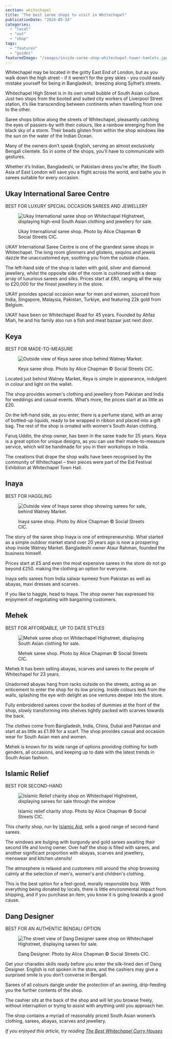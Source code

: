 ```yaml
---
section: whitechapel
title: "The best saree shops to visit in Whitechapel"
publicationDate: "2024-05-24"
categories: 
  - "local"
  - "out"
  - "shop"
tags: 
  - "features"
  - "guides"
featuredImage: "/images/inside-saree-shop-whitechapel-tower-hamlets.jpg"
---
```


Whitechapel may be located in the gritty East End of London, but as you walk down the high street - if it weren’t for the grey skies - you could easily mistake yourself for being in Bangladesh,  breezing along Sylhet’s streets. 

Whitechapel High Street is in its own small bubble of South Asian culture. Just two stops from the booted and suited city workers of Liverpool Street station, it’s like transcending between continents when travelling from one to the other. 

Saree shops billow along the streets of Whitechapel, pleasantly catching the eyes of passers-by with their colours, like a rainbow emerging from the black sky of a storm. Their beads glisten from within the shop windows like the sun on the water of the Indian Ocean. 

Many of the owners don’t speak English, serving an almost exclusively Bengali clientele. So in some of the shops, you’ll have to communicate with gestures. 

Whether it’s Indian, Bangladeshi, or Pakistani dress you’re after, the South Asia of East London will save you a flight across the world, and bathe you in sarees suitable for every occasion. 

## Ukay International Saree Centre 

BEST FOR LUXURY SPECIAL OCCASION SAREES AND JEWELLERY 

<figure>

![Ukay International saree shop on Whitechapel Highstreet, displaying high-end South Asian clothing and jewellery for sale.](/images/UKAY-international-saree-shop-whitechapel-tower-hamlets-1024x683.jpg)

<figcaption>

Ukay International saree shop. Photo by Alice Chapman © Social Streets CIC.

</figcaption>

</figure>

UKAY International Saree Centre is one of the grandest saree shops in Whitechapel. The long room glimmers and glistens, sequins and jewels dazzle the unaccustomed eye, soothing you from the outside chaos. 

The left-hand side of the shop is laden with gold, silver and diamond jewellery, whilst the opposite side of the room is cushioned with a deep array of luxurious sarees and silks. Prices start at £80, ranging all the way to £20,000 for the finest jewellery in the store. 

UKAY provides special occasion wear for men and women, sourced from India, Singapore, Malaysia, Pakistan, Turkiye, and featuring 22k gold from Belgium.

UKAY have been on Whitechapel Road for 45 years. Founded by Ahfaz Miah, he and his family also run a fish and meat bazaar just next door. 

## Keya 

BEST FOR MADE-TO-MEASURE

<figure>

![Outside view of Keya saree shop behind Watney Market.](/images/keya-saree-shop-whitechapel-tower-hamlets-1024x683.jpg)

<figcaption>

Keya saree shop. Photo by Alice Chapman © Social Streets CIC.

</figcaption>

</figure>

Located just behind Watney Market, Keya is simple in appearance, indulgent in colour and light on the wallet. 

The shop provides women's clothing and jewellery from Pakistan and India for weddings and casual events. What’s more, the prices start at as little as £20. 

On the left-hand side, as you enter, there is a perfume stand, with an array of bottled-up liquids, ready to be wrapped in ribbon and placed into a gift bag. The rest of the shop is ornated with women's South Asian clothing. 

Faruq Uddin, the shop owner, has been in the saree trade for 25 years. Keya is a great option for unique designs, as you can use their made-to-measure service, which will be handmade for you in their workshops in India. 

The creations that drape the shop walls have been recognised by the community of Whitechapel – their pieces were part of the Eid Festival Exhibition at Whitechapel Town Hall. 

## Inaya 

BEST FOR HAGGLING 

<figure>

![Outside view of Inaya saree shop showing sarees for sale, behind Watney Market.](/images/Inaya-saree-shop-whitechapel-tower-hamlets-1024x683.jpg)

<figcaption>

Inaya saree shop. Photo by Alice Chapman © Social Streets CIC.

</figcaption>

</figure>

The story of the saree shop Inaya is one of entrepreneurship. What started as a simple outdoor market stand over 20 years ago is now a prospering shop inside Watney Market. Bangladeshi owner Ataur Rahman, founded the business himself. 

Prices start at £5 and even the most expensive sarees in the store do not go beyond £250. making the clothing an option for everyone. 

Inaya sells sarees from India salwar kameez from Pakistan as well as abayas, maxi dresses and scarves.

If you like to haggle, head to Inaya. The shop owner has expressed his enjoyment of negotiating with bargaining customers. 

## Mehek

BEST FOR AFFORDABLE, UP TO DATE STYLES 

<figure>

![Mehek saree shop on Whitechapel Highstreet, displaying South Asian clothing for sale.](/images/mehek-saree-shop-whitechapel-east-london-1024x683.jpg)

<figcaption>

Mehek saree shop. Photo by Alice Chapman © Social Streets CIC.

</figcaption>

</figure>

Mehek It has been selling abayas, scarves and sarees to the people of Whitechapel for 23 years. 

Unadorned abayas hang from racks outside on the streets, acting as an enticement to enter the shop for its low pricing. Inside colours leek from the walls, splashing the eye with delight as one ventures deeper into the store. 

Fully embroidered sarees cover the bodies of dummies at the front of the shop, slowly transforming into shelves tightly packed with scarves towards the back. 

The clothes come from Bangladesh, India, China, Dubai and Pakistan and start at as little as £1.99 for a scarf. The shop provides casual and occasion wear for South Asian men and women. 

Mehek is known for its wide range of options providing clothing for both genders, all occasions, and keeping up to date with the latest trends in South Asian fashion. 

## Islamic Relief

BEST FOR SECOND-HAND

<figure>

![Islamic Relief charity shop on Whitechapel Highstreet, displaying sarees for sale through the window](/images/islamic-relief-charity-shop-whitechapel-east-london-1024x683.jpg)

<figcaption>

Islamic relief charity shop. Photo by Alice Chapman © Social Streets CIC.

</figcaption>

</figure>

This charity shop, run by [Islamic A](https://www.islamic-relief.org.uk/who-we-are/about-us/)[id](https://www.islamic-relief.org.uk/who-we-are/about-us/), sells a good range of second-hand sarees. 

The windows are bulging with burgundy and gold sarees awaiting their second life and loving owner. Over half the shop is filled with sarees, and another significant proportion with abayas, scarves and jewellery, menswear and kitchen utensils!

The atmosphere is relaxed and customers mill around the shop browsing calmly at the selection of men's, women's and children's clothing. 

This is the best option for a feel-good, morally responsible buy. With everything being donated by locals, there is little environmental impact from shipping, and if you purchase an item, you know it is going towards a good cause. 

## Dang Designer

BEST FOR AN AUTHENTIC BENGALI OPTION 

<figure>

![The street view of Dang Designer saree shop on Whitechapel Highstreet, displaying sarees for sale.](/images/dang-designer-whitechapel-tower-hamlets-1024x683.jpg)

<figcaption>

Dang Designer. Photo by Alice Chapman © Social Streets CIC.

</figcaption>

</figure>

Get your charades skills ready before you enter the silk-lined den of Dang Designer. English is not spoken in the store, and the cashiers may give a surprised smile is you don’t converse in Bengali. 

Sarees of all colours dangle under the protection of an awning, drip-feeding you the further contents of the shop. 

The cashier sits at the back of the shop and will let you browse freely, without interruption or trying to assist with anything until you approach her. 

The shop contains a myriad of reasonably priced South Asian women’s clothing, sarees, abayas, scarves and jewellery.

_If you enjoyed this article, try reading [The Best Whitechapel Curry Houses](https://whitechapellondon.co.uk/best-curry-houses-restaurants-east-london/)_
